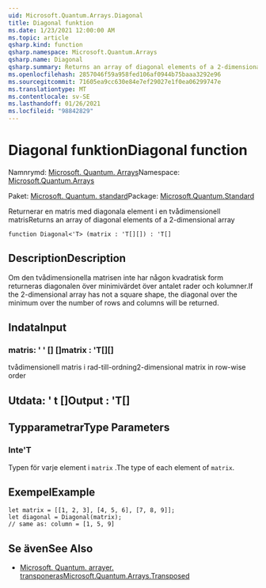 ```yaml
---
uid: Microsoft.Quantum.Arrays.Diagonal
title: Diagonal funktion
ms.date: 1/23/2021 12:00:00 AM
ms.topic: article
qsharp.kind: function
qsharp.namespace: Microsoft.Quantum.Arrays
qsharp.name: Diagonal
qsharp.summary: Returns an array of diagonal elements of a 2-dimensional array
ms.openlocfilehash: 2857046f59a958fed106af0944b75baaa3292e96
ms.sourcegitcommit: 71605ea9cc630e84e7ef29027e1f0ea06299747e
ms.translationtype: MT
ms.contentlocale: sv-SE
ms.lasthandoff: 01/26/2021
ms.locfileid: "98842829"
---
```

# <a name="diagonal-function"></a><span data-ttu-id="13c97-102">Diagonal funktion</span><span class="sxs-lookup"><span data-stu-id="13c97-102">Diagonal function</span></span>

<span data-ttu-id="13c97-103">Namnrymd: [Microsoft. Quantum. Arrays](xref:Microsoft.Quantum.Arrays)</span><span class="sxs-lookup"><span data-stu-id="13c97-103">Namespace: [Microsoft.Quantum.Arrays](xref:Microsoft.Quantum.Arrays)</span></span>

<span data-ttu-id="13c97-104">Paket: [Microsoft. Quantum. standard](https://nuget.org/packages/Microsoft.Quantum.Standard)</span><span class="sxs-lookup"><span data-stu-id="13c97-104">Package: [Microsoft.Quantum.Standard](https://nuget.org/packages/Microsoft.Quantum.Standard)</span></span>


<span data-ttu-id="13c97-105">Returnerar en matris med diagonala element i en tvådimensionell matris</span><span class="sxs-lookup"><span data-stu-id="13c97-105">Returns an array of diagonal elements of a 2-dimensional array</span></span>

```qsharp
function Diagonal<'T> (matrix : 'T[][]) : 'T[]
```


## <a name="description"></a><span data-ttu-id="13c97-106">Description</span><span class="sxs-lookup"><span data-stu-id="13c97-106">Description</span></span>

<span data-ttu-id="13c97-107">Om den tvådimensionella matrisen inte har någon kvadratisk form returneras diagonalen över minimivärdet över antalet rader och kolumner.</span><span class="sxs-lookup"><span data-stu-id="13c97-107">If the 2-dimensional array has not a square shape, the diagonal over the minimum over the number of rows and columns will be returned.</span></span>

## <a name="input"></a><span data-ttu-id="13c97-108">Indata</span><span class="sxs-lookup"><span data-stu-id="13c97-108">Input</span></span>

### <a name="matrix--t"></a><span data-ttu-id="13c97-109">matris: ' ' [] []</span><span class="sxs-lookup"><span data-stu-id="13c97-109">matrix : 'T[][]</span></span>

<span data-ttu-id="13c97-110">tvådimensionell matris i rad-till-ordning</span><span class="sxs-lookup"><span data-stu-id="13c97-110">2-dimensional matrix in row-wise order</span></span>



## <a name="output--t"></a><span data-ttu-id="13c97-111">Utdata: ' t []</span><span class="sxs-lookup"><span data-stu-id="13c97-111">Output : 'T[]</span></span>



## <a name="type-parameters"></a><span data-ttu-id="13c97-112">Typparametrar</span><span class="sxs-lookup"><span data-stu-id="13c97-112">Type Parameters</span></span>

### <a name="t"></a><span data-ttu-id="13c97-113">Inte</span><span class="sxs-lookup"><span data-stu-id="13c97-113">'T</span></span>

<span data-ttu-id="13c97-114">Typen för varje element i `matrix` .</span><span class="sxs-lookup"><span data-stu-id="13c97-114">The type of each element of `matrix`.</span></span>

## <a name="example"></a><span data-ttu-id="13c97-115">Exempel</span><span class="sxs-lookup"><span data-stu-id="13c97-115">Example</span></span>

```qsharp
let matrix = [[1, 2, 3], [4, 5, 6], [7, 8, 9]];
let diagonal = Diagonal(matrix);
// same as: column = [1, 5, 9]
```

## <a name="see-also"></a><span data-ttu-id="13c97-116">Se även</span><span class="sxs-lookup"><span data-stu-id="13c97-116">See Also</span></span>

- [<span data-ttu-id="13c97-117">Microsoft. Quantum. arrayer. transponeras</span><span class="sxs-lookup"><span data-stu-id="13c97-117">Microsoft.Quantum.Arrays.Transposed</span></span>](xref:Microsoft.Quantum.Arrays.Transposed)